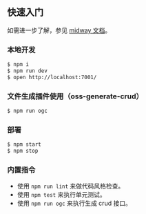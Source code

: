 ## 快速入门

<!-- 在此次添加使用文档 -->

如需进一步了解，参见 [midway 文档][midway]。

### 本地开发

```bash
$ npm i
$ npm run dev
$ open http://localhost:7001/
```

### 文件生成插件使用（oss-generate-crud）

```bash
$ npm run ogc
```

### 部署

```bash
$ npm start
$ npm stop
```

### 内置指令

-   使用 `npm run lint` 来做代码风格检查。
-   使用 `npm test` 来执行单元测试。
-   使用 `npm run ogc` 来执行生成 crud 接口。

[midway]: https://midwayjs.org
